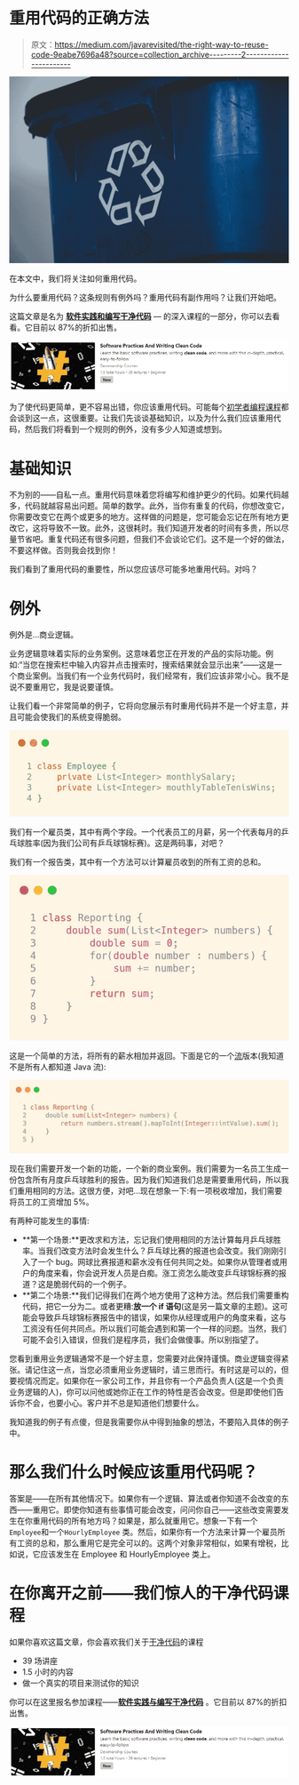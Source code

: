 # 重用代码的正确方法

> 原文：<https://medium.com/javarevisited/the-right-way-to-reuse-code-9eabe7696a48?source=collection_archive---------2----------------------->

![](img/7d9b9e68b48cc5fde3a2d92b6295fb47.png)

在本文中，我们将关注如何重用代码。

为什么要重用代码？这条规则有例外吗？重用代码有副作用吗？让我们开始吧。

这篇文章是名为 [**软件实践和编写干净代码**](https://rebrand.ly/spwcc-medium-reuse) — 的深入课程的一部分，你可以去看看。它目前以 87%的折扣出售。

[![](img/00fcec6f45cda7370823c810122b5794.png)](https://rebrand.ly/spwcc-medium-reuse)

为了使代码更简单，更不容易出错，你应该重用代码。可能每个[初学者编程课程](/javarevisited/7-best-coding-course-to-learn-programming-with-zero-experience-in-2020-52f7d0d9cb80)都会谈到这一点，这很重要。让我们先谈谈基础知识，以及为什么我们应该重用代码，然后我们将看到一个规则的例外，没有多少人知道或想到。

# 基础知识

不为别的——自私一点。重用代码意味着您将编写和维护更少的代码。如果代码越多，代码就越容易出问题。简单的数学。此外，当你有重复的代码，你想改变它，你需要改变它在两个或更多的地方。这样做的问题是，您可能会忘记在所有地方更改它，这将导致不一致。此外，这很耗时。我们知道开发者的时间有多贵，所以尽量节省吧。重复代码还有很多问题，但我们不会谈论它们。这不是一个好的做法，不要这样做。否则我会找到你！

我们看到了重用代码的重要性，所以您应该尽可能多地重用代码。对吗？

# 例外

例外是…商业逻辑。

业务逻辑意味着实际的业务案例。这意味着您正在开发的产品的实际功能。例如:“当您在搜索栏中输入内容并点击搜索时，搜索结果就会显示出来”——这是一个商业案例。当我们有一个业务代码时，我们经常有，我们应该非常小心。我不是说不要重用它，我是说要谨慎。

让我们看一个非常简单的例子，它将向您展示有时重用代码并不是一个好主意，并且可能会使我们的系统变得脆弱。

[![](img/0f30ce4d6ddd9557dd339f7a6efc647c.png)](https://javarevisited.blogspot.com/2018/07/10-object-oriented-design-principles.html)

我们有一个雇员类，其中有两个字段。一个代表员工的月薪，另一个代表每月的乒乓球胜率(因为我们公司有乒乓球锦标赛)。这是两码事，对吧？

我们有一个报告类，其中有一个方法可以计算雇员收到的所有工资的总和。

[![](img/9df0cb62ec26e8b7cb3bfffcef9010b6.png)](https://javarevisited.blogspot.com/2018/02/top-5-java-design-pattern-courses-for-developers.html#axzz6pTHjcWBu)

这是一个简单的方法，将所有的薪水相加并返回。下面是它的一个[流](/javarevisited/7-best-java-collections-and-stream-api-courses-for-beginners-in-2020-3ad18d52c38)版本(我知道不是所有人都知道 Java 流):

[![](img/09958fa59d2f3d899db251d3c821d98c.png)](https://javarevisited.blogspot.com/2020/04/top-5-courses-to-learn-java-collections-and-streams.html#axzz6nwXUSoGH)

现在我们需要开发一个新的功能，一个新的商业案例。我们需要为一名员工生成一份包含所有月度乒乓球胜利的报告。因为我们知道我们总是需要重用代码，所以我们重用相同的方法。这很方便，对吧…现在想象一下:有一项税收增加，我们需要将员工的工资增加 5%。

有两种可能发生的事情:

*   **第一个场景:**更改求和方法，忘记我们使用相同的方法计算每月乒乓球胜率。当我们改变方法时会发生什么？乒乓球比赛的报道也会改变。我们刚刚引入了一个 bug。网球比赛报道和薪水没有任何共同之处。如果你从管理者或用户的角度来看，你会说开发人员是白痴。涨工资怎么能改变乒乓球锦标赛的报道？这是脆弱代码的一个例子。
*   **第二个场景:**我们记得我们在两个地方使用了这种方法。然后我们需要重构代码，把它一分为二。或者更糟:**放一个 if 语句**(这是另一篇文章的主题)。这可能会导致乒乓球锦标赛报告中的错误，如果你从经理或用户的角度来看，这与工资没有任何共同点。所以我们可能会遇到和第一个一样的问题。当然，我们可能不会引入错误，但我们是程序员，我们会做傻事。所以别指望了。

您看到重用业务逻辑通常不是一个好主意，您需要对此保持谨慎。商业逻辑变得紧张。请记住这一点，当您必须重用业务逻辑时，请三思而行。有时这是可以的，但要视情况而定。如果你在一家公司工作，并且你有一个产品负责人(这是一个负责业务逻辑的人)，你可以问他或她你正在工作的特性是否会改变。但是即使他们告诉你不会，也要小心。客户并不总是知道他们想要什么。

我知道我的例子有点傻，但是我需要你从中得到抽象的想法，不要陷入具体的例子中。

# 那么我们什么时候应该重用代码呢？

答案是——在所有其他情况下。如果你有一个逻辑、算法或者你知道不会改变的东西——重用它。即使你知道有些事情可能会改变，问问你自己——这些改变需要发生在你重用代码的所有地方吗？如果是，那么就重用它。想象一下有一个`Employee`和一个`HourlyEmployee` 类。然后，如果你有一个方法来计算一个雇员所有工资的总和，那么重用它是完全可以的。这两个对象非常相似，如果有增税，比如说，它应该发生在 Employee 和 HourlyEmployee 类上。

# 在你离开之前——我们惊人的干净代码课程

如果你喜欢这篇文章，你会喜欢我们关于[干净代码](/javarevisited/clean-code-a-must-read-coding-book-for-programmers-9dc80494d27c?source=---------5------------------)的课程

*   39 场讲座
*   1.5 小时的内容
*   做一个真实的项目来测试你的知识

你可以在这里报名参加课程——[**软件实践与编写干净代码**](https://rebrand.ly/spwcc-medium-reuse) 。它目前以 87%的折扣出售。

[![](img/00fcec6f45cda7370823c810122b5794.png)](https://rebrand.ly/spwcc-medium-reuse)
